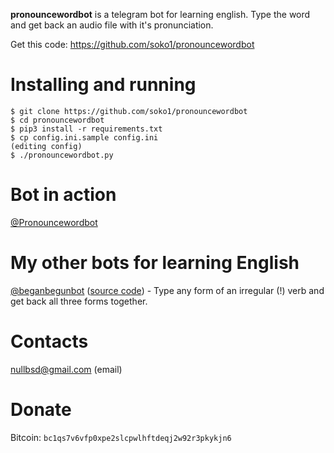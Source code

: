 **pronouncewordbot** is a telegram bot for learning english.
Type the word and get back an audio file with it's pronunciation.

Get this code: https://github.com/soko1/pronouncewordbot

# Installing and running

```
$ git clone https://github.com/soko1/pronouncewordbot
$ cd pronouncewordbot
$ pip3 install -r requirements.txt
$ cp config.ini.sample config.ini
(editing config)
$ ./pronouncewordbot.py
```

# Bot in action

[@Pronouncewordbot](https://t.me/Pronouncewordbot)

# My other bots for learning English

[@beganbegunbot](https://t.me/beganbegunbot) ([source code](https://github.com/soko1/beganbegunbot)) - Type any form of an irregular (!) verb and get back all three forms together.


# Contacts

nullbsd@gmail.com (email)

# Donate

Bitcoin: `bc1qs7v6vfp0xpe2slcpwlhftdeqj2w92r3pkykjn6`
